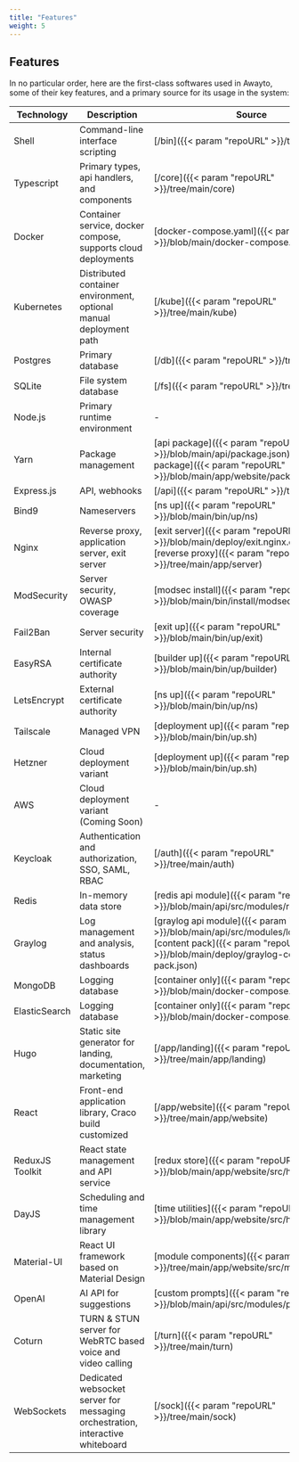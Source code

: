 ```yaml
---
title: "Features"
weight: 5
---
```


## Features

In no particular order, here are the first-class softwares used in Awayto, some of their key features, and a primary source for its usage in the system:

| Technology | Description | Source |
|-|-|-|
| Shell | Command-line interface scripting | [/bin]({{< param "repoURL" >}}/tree/main/bin) |
| Typescript | Primary types, api handlers, and components | [/core]({{< param "repoURL" >}}/tree/main/core) |
| Docker | Container service, docker compose, supports cloud deployments | [docker-compose.yaml]({{< param "repoURL" >}}/blob/main/docker-compose.yml) |
| Kubernetes | Distributed container environment, optional manual deployment path | [/kube]({{< param "repoURL" >}}/tree/main/kube) |
| Postgres | Primary database | [/db]({{< param "repoURL" >}}/tree/main/db) |
| SQLite | File system database | [/fs]({{< param "repoURL" >}}/tree/main/fs) |
| Node.js | Primary runtime environment |-|
| Yarn | Package management | [api package]({{< param "repoURL" >}}/blob/main/api/package.json), [app package]({{< param "repoURL" >}}/blob/main/app/website/package.json) |
| Express.js | API, webhooks | [/api]({{< param "repoURL" >}}/tree/main/api) |
| Bind9 | Nameservers | [ns up]({{< param "repoURL" >}}/blob/main/bin/up/ns) |
| Nginx | Reverse proxy, application server, exit server | [exit server]({{< param "repoURL" >}}/blob/main/deploy/exit.nginx.conf), [reverse proxy]({{< param "repoURL" >}}/tree/main/app/server) |
| ModSecurity | Server security, OWASP coverage | [modsec install]({{< param "repoURL" >}}/blob/main/bin/install/modsec) |
| Fail2Ban | Server security | [exit up]({{< param "repoURL" >}}/blob/main/bin/up/exit) |
| EasyRSA | Internal certificate authority | [builder up]({{< param "repoURL" >}}/blob/main/bin/up/builder) |
| LetsEncrypt | External certificate authority | [ns up]({{< param "repoURL" >}}/blob/main/bin/up/ns) |
| Tailscale | Managed VPN | [deployment up]({{< param "repoURL" >}}/blob/main/bin/up.sh) |
| Hetzner | Cloud deployment variant | [deployment up]({{< param "repoURL" >}}/blob/main/bin/up.sh) |
| AWS | Cloud deployment variant (Coming Soon) |-|
| Keycloak | Authentication and authorization, SSO, SAML, RBAC | [/auth]({{< param "repoURL" >}}/tree/main/auth) |
| Redis | In-memory data store | [redis api module]({{< param "repoURL" >}}/blob/main/api/src/modules/redis.ts) |
| Graylog | Log management and analysis, status dashboards | [graylog api module]({{< param "repoURL" >}}/blob/main/api/src/modules/logger.ts), [content pack]({{< param "repoURL" >}}/blob/main/deploy/graylog-content-pack.json) |
| MongoDB | Logging database | [container only]({{< param "repoURL" >}}/blob/main/docker-compose.yml) |
| ElasticSearch | Logging database | [container only]({{< param "repoURL" >}}/blob/main/docker-compose.yml) |
| Hugo | Static site generator for landing, documentation, marketing | [/app/landing]({{< param "repoURL" >}}/tree/main/app/landing) |
| React | Front-end application library, Craco build customized | [/app/website]({{< param "repoURL" >}}/tree/main/app/website) |
| ReduxJS Toolkit | React state management and API service | [redux store]({{< param "repoURL" >}}/blob/main/app/website/src/hooks/store.ts) |
| DayJS | Scheduling and time management library | [time utilities]({{< param "repoURL" >}}/blob/main/app/website/src/hooks/store.ts) |
| Material-UI | React UI framework based on Material Design | [module components]({{< param "repoURL" >}}/tree/main/app/website/src/modules) |
| OpenAI | AI API for suggestions | [custom prompts]({{< param "repoURL" >}}/blob/main/api/src/modules/prompts.ts)
| Coturn | TURN & STUN server for WebRTC based voice and video calling | [/turn]({{< param "repoURL" >}}/tree/main/turn) |
| WebSockets | Dedicated websocket server for messaging orchestration, interactive whiteboard | [/sock]({{< param "repoURL" >}}/tree/main/sock) |